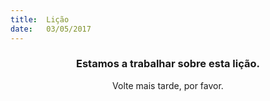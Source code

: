 ```yaml
---
title:  Lição
date:   03/05/2017
---
```


### <center>Estamos a trabalhar sobre esta lição.</center>
<center>Volte mais tarde, por favor.</center>